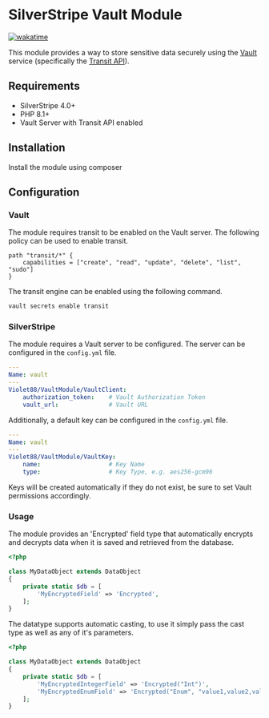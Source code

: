 # SilverStripe Vault Module

[![wakatime](https://wakatime.com/badge/user/5b442c6a-2bed-4f89-a733-ded69f7fa013/project/807f299d-4a9e-4452-b0d0-e4cc688ec627.svg?style=for-the-badge)](https://wakatime.com/badge/user/5b442c6a-2bed-4f89-a733-ded69f7fa013/project/807f299d-4a9e-4452-b0d0-e4cc688ec627)

This module provides a way to store sensitive data securely using the [Vault](https://www.vaultproject.io/) service (specifically the [Transit API](https://developer.hashicorp.com/vault/api-docs/secret/transit)).

## Requirements

* SilverStripe 4.0+
* PHP 8.1+
* Vault Server with Transit API enabled

## Installation

Install the module using composer

## Configuration

### Vault

The module requires transit to be enabled on the Vault server. The following policy can be used to enable transit.

```hcl
path "transit/*" {
    capabilities = ["create", "read", "update", "delete", "list", "sudo"]
}
```

The transit engine can be enabled using the following command.

```bash
vault secrets enable transit
```

### SilverStripe

The module requires a Vault server to be configured. The server can be configured in the `config.yml` file.

```yaml
---
Name: vault
---
Violet88/VaultModule/VaultClient:
    authorization_token:    # Vault Authorization Token
    vault_url:              # Vault URL
```

Additionally, a default key can be configured in the `config.yml` file.

```yaml
---
Name: vault
---
Violet88/VaultModule/VaultKey:
    name:                   # Key Name
    type:                   # Key Type, e.g. aes256-gcm96
```

Keys will be created automatically if they do not exist, be sure to set Vault permissions accordingly.

### Usage

The module provides an 'Encrypted' field type that automatically encrypts and decrypts data when it is saved and retrieved from the database.

```php
<?php

class MyDataObject extends DataObject
{
    private static $db = [
        'MyEncryptedField' => 'Encrypted',
    ];
}
```

The datatype supports automatic casting, to use it simply pass the cast type as well as any of it's parameters.

```php
<?php

class MyDataObject extends DataObject
{
    private static $db = [
        'MyEncryptedIntegerField' => 'Encrypted("Int")',
        'MyEncryptedEnumField' => 'Encrypted("Enum", "value1,value2,value3")',
    ];
}
```
